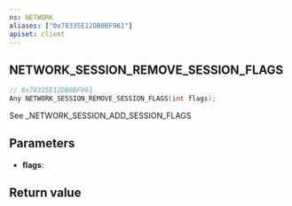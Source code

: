 ```yaml
---
ns: NETWORK
aliases: ["0x78335E12DB0BF961"]
apiset: client
---
```

## NETWORK_SESSION_REMOVE_SESSION_FLAGS

```c
// 0x78335E12DB0BF961
Any NETWORK_SESSION_REMOVE_SESSION_FLAGS(int flags);
```

See _NETWORK_SESSION_ADD_SESSION_FLAGS

## Parameters
* **flags**:

## Return value